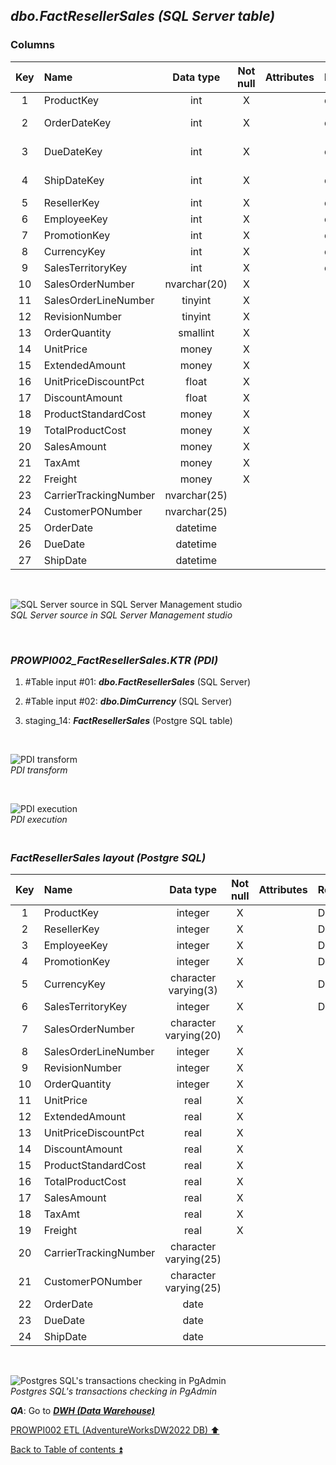 ## **_dbo.FactResellerSales (SQL Server table)_**  

### Columns  

| Key	| Name                     | Data type    | Not null | Attributes | References            | Description  |
| :-: | :----------------------- | :----------: | :------: | :--------- | :-------------------- | :----------- |
| 1   | ProductKey               | int          | X        |            | dbo.DimProduct        | FK           |
| 2   | OrderDateKey             | int          | X        |            | dbo.DimDate           | FK-deprecated|
| 3   | DueDateKey               | int          | X        |            | dbo.DimDate           | FK-deprecated|
| 4   | ShipDateKey              | int          | X        |            | dbo.DimDate           | FK-deprecated|
| 5   | ResellerKey              | int          | X        |            | dbo.DimReseller       | FK           |
| 6   | EmployeeKey              | int          | X        |            | dbo.DimEmployee       | FK           |
| 7   | PromotionKey             | int          | X        |            | dbo.DimPromotion      | FK           |
| 8   | CurrencyKey              | int          | X        |            | dbo.DimCurrency       | FK           |
| 9   | SalesTerritoryKey        | int          | X        |            | dbo.DimSalesTerritory | FK           |
| 10  | SalesOrderNumber         | nvarchar(20) | X        |            |                       | PK           |
| 11  | SalesOrderLineNumber     | tinyint      | X        |            |                       | PK           |
| 12  | RevisionNumber           | tinyint      | X        |            |                       |              |
| 13  | OrderQuantity            | smallint     | X        |            |                       |              |
| 14  | UnitPrice                | money        | X        |            |                       |              |
| 15  | ExtendedAmount           | money        | X        |            |                       |              |
| 16  | UnitPriceDiscountPct     | float        | X        |            |                       |              |
| 17  | DiscountAmount           | float        | X        |            |                       |              |
| 18  | ProductStandardCost      | money        | X        |            |                       |              |
| 19  | TotalProductCost         | money        | X        |            |                       |              |
| 20  | SalesAmount              | money        | X        |            |                       |              |
| 21  | TaxAmt                   | money        | X        |            |                       |              |
| 22  | Freight                  | money        | X        |            |                       |              |
| 23  | CarrierTrackingNumber    | nvarchar(25) |          |            |                       |              |
| 24  | CustomerPONumber         | nvarchar(25) |          |            |                       |              |
| 25  | OrderDate                | datetime     |          |            |                       |              |
| 26  | DueDate                  | datetime     |          |            |                       |              |
| 27  | ShipDate                 | datetime     |          |            |                       |              |

   <p><br></p>  

![SQL Server source in SQL Server Management studio](https://i.imgur.com/dKALxGH.png)  
_SQL Server source in SQL Server Management studio_  

   <p><br></p>   

### **_PROWPI002\_FactResellerSales.KTR (PDI)_**   
1. #Table input #01: **_dbo.FactResellerSales_** (SQL Server)  
2. #Table input #02: **_dbo.DimCurrency_** (SQL Server)  
2. staging_14: **_FactResellerSales_** (Postgre SQL table)
 
   <p><br></p>  

  ![PDI transform](https://i.imgur.com/vnjRSHD.png)  
  _PDI transform_  

  <p><br></p>  

  ![PDI execution](https://i.imgur.com/zL66SMC.png)  
  _PDI execution_ 

### **_<p><br>FactResellerSales layout (Postgre SQL)</p>_**  

| Key	| Name                     | Data type             | Not null | Attributes | References            | Description  | Metadata |
| :-: | :----------------------- | :-------------------: | :------: | :--------- | :-------------------- | :----------- | :------: |
| 1   | ProductKey               | integer               | X        |            | DimProduct            | FK           | m084     |
| 2   | ResellerKey              | integer               | X        |            | DimReseller           | FK           | m159     |
| 3   | EmployeeKey              | integer               | X        |            | DimEmployee           | FK           | m029     |
| 4   | PromotionKey             | integer               | X        |            | DimPromotion          | FK           | m150     |
| 5   | CurrencyKey              | character varying(3)  | X        |            | DimCurrency           | FK           | m082     |
| 6   | SalesTerritoryKey        | integer               | X        |            | DimSalesTerritory     | FK           | m063     |
| 7   | SalesOrderNumber         | character varying(20) | X        |            |                       | PK           | m064     |
| 8   | SalesOrderLineNumber     | integer               | X        |            |                       | PK           | m065     |
| 9   | RevisionNumber           | integer               | X        |            |                       |              | m066     |
| 10  | OrderQuantity            | integer               | X        |            |                       |              | m067     |
| 11  | UnitPrice                | real                  | X        |            |                       |              | m068     |
| 12  | ExtendedAmount           | real                  | X        |            |                       |              | m069     |
| 13  | UnitPriceDiscountPct     | real                  | X        |            |                       |              | m070     |
| 14  | DiscountAmount           | real                  | X        |            |                       |              | m071     |
| 15  | ProductStandardCost      | real                  | X        |            |                       |              | m072     |
| 16  | TotalProductCost         | real                  | X        |            |                       |              | m073     |
| 17  | SalesAmount              | real                  | X        |            |                       |              | m074     |
| 18  | TaxAmt                   | real                  | X        |            |                       |              | m075     |
| 19  | Freight                  | real                  | X        |            |                       |              | m076     |
| 20  | CarrierTrackingNumber    | character varying(25) |          |            |                       |              | m077     |
| 21  | CustomerPONumber         | character varying(25) |          |            |                       |              | m078     |
| 22  | OrderDate                | date                  |          |            |                       | FK           | m079     |
| 23  | DueDate                  | date                  |          |            |                       | FK           | m080     |
| 24  | ShipDate                 | date                  |          |            |                       | FK           | m081     |

   <p><br></p>  
 
  ![Postgres SQL's transactions checking in PgAdmin](https://i.imgur.com/dK2rjRe.png)  
  _Postgres SQL's transactions checking in PgAdmin_  

  **_QA_**: Go to **_[DWH (Data Warehouse)](dwh.md)_**  

[PROWPI002 ETL (AdventureWorksDW2022 DB) :arrow_up:](prowpi002_etl_adventureworksdw2022_db.md)  

[Back to Table of contents :arrow_double_up:](../README.md)